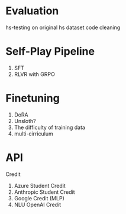 # Evaluation
 
hs-testing on original hs dataset
code cleaning
<think></think>

# Self-Play Pipeline

1. SFT
2. RLVR with GRPO

# Finetuning
1. DoRA
2. Unsloth? 
3. The difficulty of training data
4. multi-cirriculum

# API 
Credit
1. Azure Student Credit
2. Anthropic Student Credit
3. Google Credit (MLP)
4. NLU OpenAI Credit
